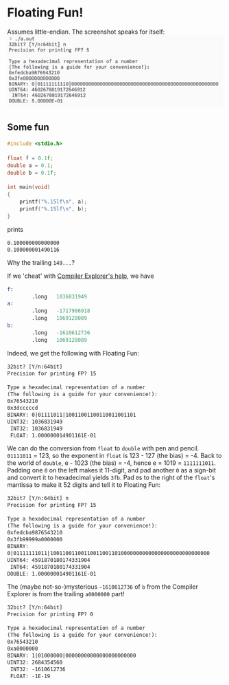 # Floating Fun!
Assumes little-endian.
The screenshot speaks for itself:
![screenshot](./screenshot.png)

## Some fun
```c
#include <stdio.h>

float f = 0.1f;
double a = 0.1;
double b = 0.1f;

int main(void)
{
    printf("%.15lf\n", a);
    printf("%.15lf\n", b);
}
```
prints
```
0.100000000000000
0.100000001490116
```
Why the trailing `149...`?

If we 'cheat' with [Compiler Explorer's help](https://godbolt.org/z/1Ms7xafvb), we have
```asm
f:
        .long   1036831949
a:
        .long   -1717986918
        .long   1069128089
b:
        .long   -1610612736
        .long   1069128089
```

Indeed, we get the following with Floating Fun:
```
32bit? [Y/n:64bit] 
Precision for printing FP? 15

Type a hexadecimal representation of a number
(The following is a guide for your convenience!):
0x76543210
0x3dcccccd
BINARY: 0|01111011|10011001100110011001101
UINT32: 1036831949
 INT32: 1036831949
 FLOAT: 1.000000014901161E-01
```

We can do the conversion from `float` to `double` with pen and pencil.
`01111011` = 123, so the exponent in `float` is 123 - 127 (the bias) = -4.
Back to the world of `double`, e - 1023 (the bias) = -4, hence e = 1019 = `1111111011`.
Padding one `0` on the left makes it 11-digit, and pad another `0` as a sign-bit and convert it to hexadecimal yields `3fb`.
Pad `0`s to the right of the `float`'s mantissa to make it 52 digits and tell it to Floating Fun:
```
32bit? [Y/n:64bit] n
Precision for printing FP? 15

Type a hexadecimal representation of a number
(The following is a guide for your convenience!):
0xfedcba9876543210
0x3fb99999a0000000
BINARY: 0|01111111011|1001100110011001100110100000000000000000000000000000
UINT64: 4591870180174331904
 INT64: 4591870180174331904
DOUBLE: 1.000000014901161E-01
```

The (maybe not-so-)mysterious `-1610612736` of `b` from the Compiler Explorer is from the trailing `a0000000` part!
```
32bit? [Y/n:64bit] 
Precision for printing FP? 0

Type a hexadecimal representation of a number
(The following is a guide for your convenience!):
0x76543210
0xa0000000
BINARY: 1|01000000|00000000000000000000000
UINT32: 2684354560
 INT32: -1610612736
 FLOAT: -1E-19
```
